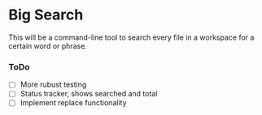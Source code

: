 # Big Search

This will be a command-line tool to search every file in a workspace for a certain word or phrase.

### ToDo
* [ ] More rubust testing
* [ ] Status tracker, shows searched and total
* [ ] Implement replace functionality
